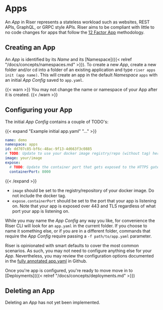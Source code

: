 # Apps

An _App_ in Riser represents a stateless workload such as websites, REST APIs, GraphQL, or GRPC style APIs.
Riser aims to be compliant with little to no code changes for apps that follow the [12 Factor App](https://12factor.net/) methodology.


## Creating an App
An _App_ is identified by its _Name_ and its
[Namespace]({{< relref "/docs/concepts/namespaces.md" >}}). To create a new _App_,
create a new folder and/or cd into a folder of an existing application and type
`riser apps init (app name)`. This will create an app in the default _Namespace_ `apps`
with an initial _App Config_ saved to `app.yaml`.


{{< warn >}}
You may not change the name or namespace of your App after it is created.
{{< /warn >}}

## Configuring your App

The initial _App Config_ contains a couple of TODO's:

{{< expand "Example initial app.yaml" "..." >}}
```yaml
name: demo
namespace: apps
id: dd707c85-bf6c-48ac-9f13-4d663f3c0885
# TODO: Update to use your docker image registry/repo (without tag) here
image: your/image
expose:
  # TODO: Update the container port that gets exposed to the HTTPS gateway
  containerPort: 8000
```
{{< /expand >}}

- `image` should be set to the registry/repository of your docker image.
Do not include the docker tag.
- `expose.containerPort` should be set to the port that your app is listening on.
Note that your app is exposed over 443 and TLS regardless of what port your app
is listening on.

While you may name the _App Config_ any way you like, for convenience the Riser CLI
will look for an `app.yaml` in the current folder. If you choose to name it something
else, or if you are in a different folder, commands that require the _App Config_
require passing a `-f path/to/app.yaml` parameter.

Riser is opinionated with smart defaults to cover the most common scenarios. As
such, you may not need to configure anything else for your _App_. Nevertheless, you
may review the configuration options documented in the
[fully annotated app.yaml](https://github.com/riser-platform/riser/blob/main/examples/app.yaml)
in Github.

Once you're app is configured, you're ready to move move in to [Deployments]({{< relref "/docs/concepts/deployments.md" >}})

## Deleting an App

Deleting an _App_ has not yet been implemented.




